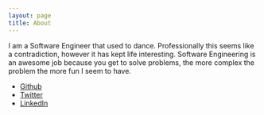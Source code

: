 ```yaml
---
layout: page
title: About
---
```


I am a Software Engineer that used to dance. Professionally this seems like a contradiction, however it has kept life interesting. Software Engineering is an awesome job because you get to solve problems, the more complex the problem the more fun I seem to have.

* [Github](https://github.com/davidkdickson)
* [Twitter](https://twitter.com/davidkdickson)
* [LinkedIn](http://au.linkedin.com/in/davidkdickson)
